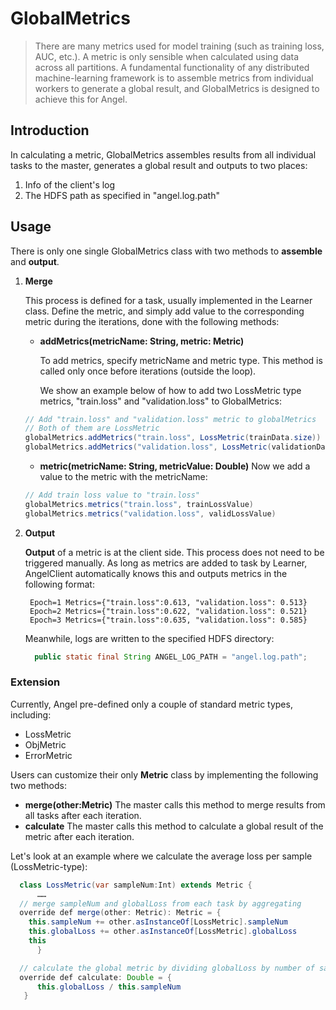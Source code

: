 # GlobalMetrics


> There are many metrics used for model training (such as training loss, AUC, etc.). A metric is only sensible when calculated using data across all partitions. A fundamental functionality of any distributed machine-learning framework is to assemble metrics from individual workers to generate a global result, and GlobalMetrics is designed to achieve this for Angel.


## Introduction

In calculating a metric, GlobalMetrics assembles results from all individual tasks to the master, generates a global result and outputs to two places:

1. Info of the client's log
2. The HDFS path as specified in "angel.log.path"

## Usage

There is only one single GlobalMetrics class with two methods to **assemble** and **output**.

1. **Merge**

	This process is defined for a task, usually implemented in the Learner class. Define the metric, and simply add value to the corresponding metric during the iterations, done with the following methods:

	* **addMetrics(metricName: String, metric: Metric)**

		To add metrics, specify metricName and metric type. This method is called only once before iterations (outside the loop).

	 	We show an example below of how to add two LossMetric type metrics, "train.loss" and "validation.loss" to GlobalMetrics:

    ```java
	// Add "train.loss" and "validation.loss" metric to globalMetrics
	// Both of them are LossMetric
	globalMetrics.addMetrics("train.loss", LossMetric(trainData.size))
	globalMetrics.addMetrics("validation.loss", LossMetric(validationData.size))
    ```

	* **metric(metricName: String, metricValue: Double)**
	     Now we add a value to the metric with the metricName:

    ```java
	// Add train loss value to "train.loss"
	globalMetrics.metrics("train.loss", trainLossValue)
	globalMetrics.metrics("validation.loss", validLossValue)
    ```

2. **Output**

	**Output** of a metric is at the client side. This process does not need to be triggered manually. As long as metrics are added to task by Learner, AngelClient automatically knows this and outputs metrics in the following format:

    	Epoch=1 Metrics={"train.loss":0.613, "validation.loss": 0.513}
    	Epoch=2 Metrics={"train.loss":0.622, "validation.loss": 0.521}
    	Epoch=3 Metrics={"train.loss":0.635, "validation.loss": 0.585}


	Meanwhile, logs are written to the specified HDFS directory:

    ```java
      public static final String ANGEL_LOG_PATH = "angel.log.path";
    ```

### Extension

Currently, Angel pre-defined only a couple of standard metric types, including:

* LossMetric
* ObjMetric
* ErrorMetric

Users can customize their only **Metric** class by implementing the following two methods: 

* **merge(other:Metric)**
	The master calls this method to merge results from all tasks after each iteration. 
* **calculate**
	The master calls this method to calculate a global result of the metric after each iteration.

Let's look at an example where we calculate the average loss per sample (LossMetric-type):

  ```java
	class LossMetric(var sampleNum:Int) extends Metric {
		……
	// merge sampleNum and globalLoss from each task by aggregating
	override def merge(other: Metric): Metric = {
	  this.sampleNum += other.asInstanceOf[LossMetric].sampleNum
	  this.globalLoss += other.asInstanceOf[LossMetric].globalLoss
	  this
		}

	// calculate the global metric by dividing globalLoss by number of samples:
	override def calculate: Double = {
		this.globalLoss / this.sampleNum
	 }
  ```
